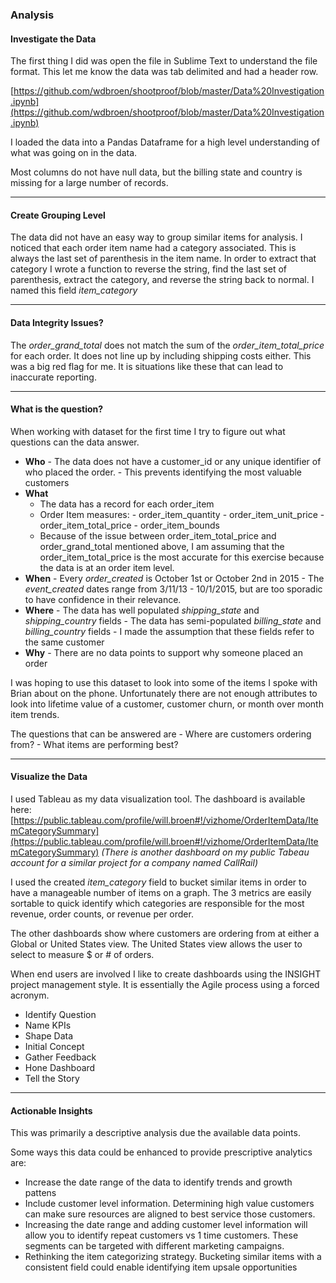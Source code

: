 ### Analysis 
#### Investigate the Data
The first thing I did was open the file in Sublime Text to understand the file format. This let me know the data was tab delimited and had a header row.

[https://github.com/wdbroen/shootproof/blob/master/Data%20Investigation.ipynb](https://github.com/wdbroen/shootproof/blob/master/Data%20Investigation.ipynb)

I loaded the data into a Pandas Dataframe for a high level understanding of what was going on in the data.

Most columns do not have null data, but the billing state and country is missing for a large number of records.
***
#### Create Grouping Level
The data did not have an easy way to group similar items for analysis. I noticed that each order item name had a category associated. This is always the last set of parenthesis in the item name. In order to extract that category I wrote a function to reverse the string, find the last set of parenthesis, extract the category, and reverse the string back to normal. I named this field *item_category*
***
#### Data Integrity Issues?
The *order_grand_total* does not match the sum of the *order_item_total_price* for each order. It does not line up by including shipping costs either. This was a big red flag for me. It is situations like these that can lead to inaccurate reporting.
****
#### What is the question?
When working with dataset for the first time I try to figure out what questions can the data answer.

 - **Who**
		 - The data does not have a customer_id or any unique identifier of who placed the order.
		 - This prevents identifying the most valuable customers
 - **What**
	 - The data has a record for each order_item
	 - Order Item measures:
			 - order_item_quantity
			 - order_item_unit_price
			 - order_item_total_price
			 - order_item_bounds
	 - Because of the issue between order_item_total_price and order_grand_total mentioned above, I am assuming that the order_item_total_price is the most accurate for this exercise because the data is at an order item level.
 - **When**
		 - Every *order_created*  is October 1st or October 2nd in 2015
		 - The *event_created* dates range from 3/11/13 - 10/1/2015, but are too sporadic to have confidence in their relevance.
 - **Where**
		 - The data has well populated *shipping_state* and *shipping_country* fields
		 - The data has semi-populated *billing_state* and *billing_country* fields
		 - I made the assumption that these fields refer to the same customer
 - **Why**
		 - There are no data points to support why someone placed an order

I was hoping to use this dataset to look into some of the items I spoke with Brian about on the phone. Unfortunately there are not enough attributes to look into lifetime value of a customer, customer churn, or month over month item trends.

The questions that can be answered are
		- Where are customers ordering from?
		- What items are performing best?
***
#### Visualize the Data
I used Tableau as my data visualization tool. The dashboard is available here:
[https://public.tableau.com/profile/will.broen#!/vizhome/OrderItemData/ItemCategorySummary](https://public.tableau.com/profile/will.broen#!/vizhome/OrderItemData/ItemCategorySummary)
*(There is another dashboard on my public Tabeau account for a similar project for a company named CallRail)*

I used the created *item_category* field to bucket similar items in order to have a manageable number of items on a graph. The 3 metrics are easily sortable to quick identify which categories are responsible for the most revenue, order counts, or revenue per order.

The other dashboards show where customers are ordering from at either a Global or United States view. The United States view allows the user to select to measure $ or # of orders.

When end users are involved I like to create dashboards using the INSIGHT project management style. It is essentially the Agile process using a forced acronym.
 - Identify Question
 - Name KPIs
 - Shape Data
 - Initial Concept
 - Gather Feedback
 - Hone Dashboard
 - Tell the Story
***
#### Actionable Insights
This was primarily a descriptive analysis due the available data points. 

Some ways this data could be enhanced to provide prescriptive analytics are:

 - Increase the date range of the data to identify trends and growth pattens
 - Include customer level information. Determining high value customers can make sure resources are aligned to best service those customers.
 - Increasing the date range and adding customer level information will allow you to identify repeat customers vs 1 time customers. These segments can be targeted with different marketing campaigns.
 - Rethinking the item categorizing strategy. Bucketing similar items with a consistent field could enable identifying item upsale opportunities
 
